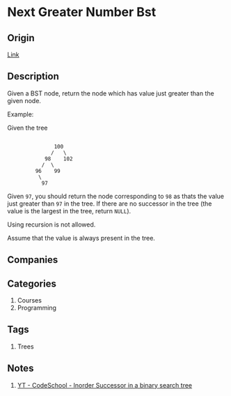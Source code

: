 # Next Greater Number Bst

## Origin

[Link](https://www.interviewbit.com/problems/next-greater-number-bst/)

## Description

Given a BST node, return the node which has value just greater than the given node.

Example:

Given the tree

```text

               100
              /   \
            98    102
           /  \
         96    99
          \
           97
```

Given `97`, you should return the node corresponding to `98` as thats the value just greater than `97` in the tree. If there are no successor in the tree (the value is the largest in the tree, return `NULL`).

Using recursion is not allowed.

Assume that the value is always present in the tree.

## Companies

## Categories

1. Courses
1. Programming

## Tags

1. Trees

## Notes

1. [YT - CodeSchool - Inorder Successor in a binary search tree](https://www.youtube.com/watch?v=5cPbNCrdotA)